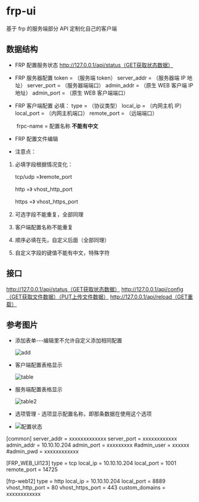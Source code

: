 # frp-ui

基于 frp 的服务端部分 API 定制化自己的客户端

## 数据结构

- FRP 配置服务状态 http://127.0.0.1/api/status（GET获取状态数据）

- FRP 服务器配置
  token = （服务端 token）
  server_addr = （服务器端 IP 地址）
  server_port = （服务器端端口）
  admin_addr = （原生 WEB 客户端 IP 地址）
  admin_port = （原生 WEB 客户端端口）

- FRP 客户端配置
  必填：
  type = （协议类型）
  local_ip = （内网主机 IP）
  local_port = （内网主机端口）
  remote_port = （远端端口）

  ​ frpc-name = 配置名称 **不能有中文**

- FRP 配置文件编辑

- 注意点：

1. 必填字段根据情况变化：

   tcp/udp =》remote_port

   http =》 vhost_http_port

   https =》 vhost_https_port

2. 可选字段不能重复，全部同理
3. 客户端配置名称不能重复
4. 顺序必填在先，自定义后面（全部同理）
5. 自定义字段的键值不能有中文，特殊字符

## 接口

http://127.0.0.1/api/status（GET获取状态数据）
http://127.0.0.1/api/config（GET获取文件数据）（PUT上传文件数据）
http://127.0.0.1/api/reload（GET重载）

## 参考图片

- 添加表单---编辑里不允许自定义添加相同配置

  ![add](http://dns.huagecloud.top:8097/api/files/1686039918717.png)

- 客户端配置表格显示

  ![table](http://dns.huagecloud.top:8097/api/files/1686039955796.png)

- 服务端配置表格显示

  ![table2](http://dns.huagecloud.top:8097/api/files/1686039961145.png)

- 选项管理 - 选项显示配置名称，即那条数据在使用这个选项

- ![配置状态](http://dns.huagecloud.top:8097/api/files/1686239263788.png)

[common]
server_addr = xxxxxxxxxxxxx
server_port = xxxxxxxxxxxx
admin_addr = 10.10.10.204
admin_port = xxxxxxxxx
#admin_user = xxxxxx
#admin_pwd = xxxxxxxxxxxx

[FRP_WEB_UI123]
type = tcp
local_ip = 10.10.10.204
local_port = 1001
remote_port = 14725

[frp-web12]
type = http
local_ip = 10.10.10.204
local_port = 8889
vhost_http_port = 80
vhost_https_port = 443
custom_domains = xxxxxxxxxxxx
